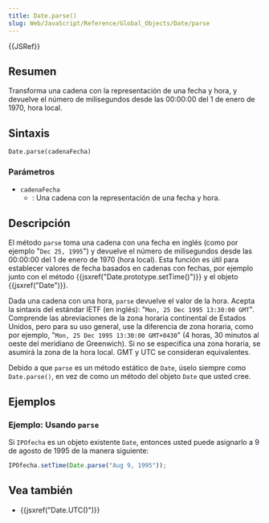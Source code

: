 ```yaml
---
title: Date.parse()
slug: Web/JavaScript/Reference/Global_Objects/Date/parse
---
```


{{JSRef}}

## Resumen

Transforma una cadena con la representación de una fecha y hora, y devuelve el número de milisegundos desde las 00:00:00 del 1 de enero de 1970, hora local.

## Sintaxis

```
Date.parse(cadenaFecha)
```

### Parámetros

- `cadenaFecha`
  - : Una cadena con la representación de una fecha y hora.

## Descripción

El método `parse` toma una cadena con una fecha en inglés (como por ejemplo "`Dec 25, 1995`") y devuelve el número de milisegundos desde las 00:00:00 del 1 de enero de 1970 (hora local). Esta función es útil para establecer valores de fecha basados en cadenas con fechas, por ejemplo junto con el método {{jsxref("Date.prototype.setTime()")}} y el objeto {{jsxref("Date")}}.

Dada una cadena con una hora, `parse` devuelve el valor de la hora. Acepta la sintaxis del estándar IETF (en inglés): "`Mon, 25 Dec 1995 13:30:00 GMT`". Comprende las abreviaciones de la zona horaria continental de Estados Unidos, pero para su uso general, use la diferencia de zona horaria, como por ejemplo, "`Mon, 25 Dec 1995 13:30:00 GMT+0430`" (4 horas, 30 minutos al oeste del meridiano de Greenwich). Si no se especifica una zona horaria, se asumirá la zona de la hora local. GMT y UTC se consideran equivalentes.

Debido a que `parse` es un método estático de `Date`, úselo siempre como `Date.parse()`, en vez de como un método del objeto `Date` que usted cree.

## Ejemplos

### Ejemplo: Usando `parse`

Si `IPOfecha` es un objeto existente `Date`, entonces usted puede asignarlo a 9 de agosto de 1995 de la manera siguiente:

```js
IPOfecha.setTime(Date.parse("Aug 9, 1995"));
```

## Vea también

- {{jsxref("Date.UTC()")}}
